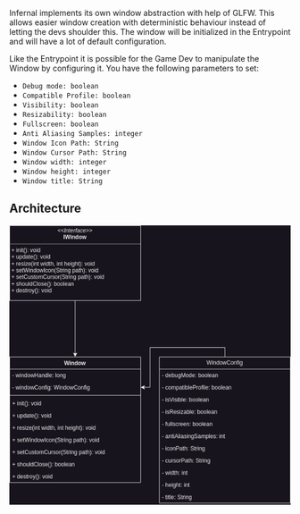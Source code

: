 Infernal implements its own window abstraction with help of GLFW. This allows easier window creation with deterministic
behaviour instead of letting the devs shoulder this. The window will be initialized in the Entrypoint and will have a
lot of default configuration.

Like the Entrypoint it is possible for the Game Dev to manipulate the Window by configuring it. You have the following
parameters to set:

- ```Debug mode: boolean```
- ```Compatible Profile: boolean```
- ```Visibility: boolean```
- ```Resizability: boolean```
- ```Fullscreen: boolean```
- ```Anti Aliasing Samples: integer```
- ```Window Icon Path: String```
- ```Window Cursor Path: String```
- ```Window width: integer```
- ```Window height: integer```
- ```Window title: String```

## Architecture

![Window](../assets/images/diagrams/window.png)